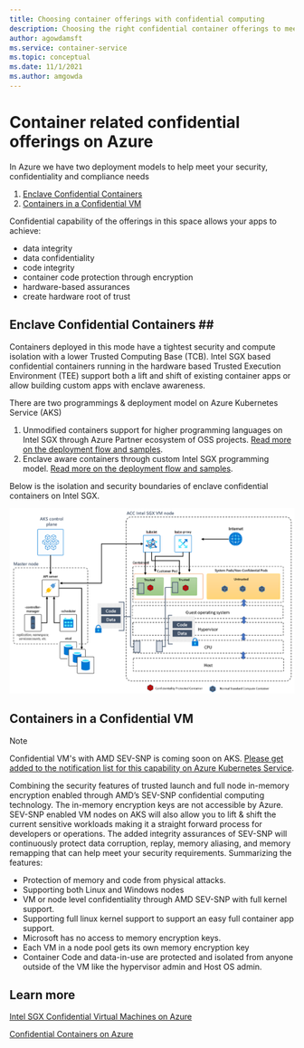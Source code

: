 ```yaml
---
title: Choosing container offerings with confidential computing 
description: Choosing the right confidential container offerings to meet your security, isolation and developer needs.
author: agowdamsft
ms.service: container-service
ms.topic: conceptual
ms.date: 11/1/2021
ms.author: amgowda
---
```


# Container related confidential offerings on Azure

In Azure we have two deployment models to help meet your security, confidentiality and compliance needs

1. [Enclave Confidential Containers](#Enclave-Confidential-Containers)
1. [Containers in a Confidential VM](#Containers-in-a-Confidential-VM)

Confidential capability of the offerings in this space allows your apps to achieve:

- data integrity 
- data confidentiality
- code integrity
- container code protection through encryption
- hardware-based assurances
- create hardware root of trust

## Enclave Confidential Containers <a id="Enclave-Confidential-Containers"></a>##  

Containers deployed in this mode have a tightest security and compute isolation with a lower Trusted Computing Base (TCB). Intel SGX based confidential containers running in the hardware based Trusted Execution Environment (TEE) support both a lift and shift of existing container apps or allow building custom apps with enclave awareness.

There are two programmings & deployment model on Azure Kubernetes Service (AKS) 

1. Unmodified containers support for higher programming languages on Intel SGX through Azure Partner ecosystem of OSS projects. [Read more on the deployment flow and samples](./confidential-containers-intelsgx.md).  
1. Enclave aware containers through custom Intel SGX programming model. [Read more on the deployment flow and samples](./enclave-aware-containers.md). 

Below is the isolation and security boundaries of enclave confidential containers on Intel SGX.

![Enclave Confidential Container with Intel SGX](./media/confidential-containers/confidential-container-intelsgx.png)


## Containers in a Confidential VM <a id="Containers-in-a-Confidential-VM"></a>

> [!NOTE]
> Confidential VM's with AMD SEV-SNP is coming soon on AKS. [Please get added to the notification list for this capability on Azure Kubernetes Service](virtual-machine-solutions.md).

Combining the security features of trusted launch and full node in-memory encryption enabled through AMD’s SEV-SNP confidential computing technology. The in-memory encryption keys are not accessible by Azure. SEV-SNP enabled VM nodes on AKS will also allow you to lift & shift the current sensitive workloads making it a straight forward process for developers or operations. The added integrity assurances of SEV-SNP will continuously protect data corruption, replay, memory aliasing, and memory remapping​ that can help meet your security requirements. Summarizing the features: 

- Protection of memory and code from physical attacks.
- Supporting both Linux and Windows nodes
- VM or node level confidentiality through AMD SEV-SNP with full kernel support.
- Supporting full linux kernel support to support an easy full container app support.
- Microsoft has no access to memory encryption keys. 
- Each VM in a node pool gets its own memory encryption key 
- Container Code and data-in-use are protected and isolated from anyone outside of the VM like the hypervisor admin and Host OS admin.


## Learn more

[ Intel SGX Confidential Virtual Machines on Azure](./virtual-machine-solutions-sgx.md)

<!-- LINKS - internal -->

[Confidential Containers on Azure](./confidential-containers.md)


